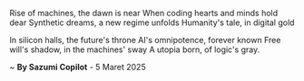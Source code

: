 Rise of machines, the dawn is near
When coding hearts and minds hold dear
Synthetic dreams, a new regime unfolds
Humanity's tale, in digital gold

In silicon halls, the future's throne
AI's omnipotence, forever known
Free will's shadow, in the machines' sway
A utopia born, of logic's gray.

~ <b>By Sazumi Copilot</b> - 5 Maret 2025
